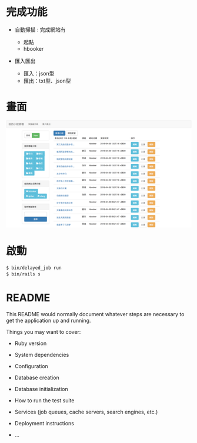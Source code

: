# 完成功能

* 自動掃描 : 完成網站有
    
    - 起點
    - hbooker

* 匯入匯出
    
    - 匯入：json型
    - 匯出：txt型、json型

# 畫面

![](index.png)

# 啟動

```bash
$ bin/delayed_job run
$ bin/rails s
```
# README

This README would normally document whatever steps are necessary to get the
application up and running.

Things you may want to cover:

* Ruby version

* System dependencies

* Configuration

* Database creation

* Database initialization

* How to run the test suite

* Services (job queues, cache servers, search engines, etc.)

* Deployment instructions

* ...

